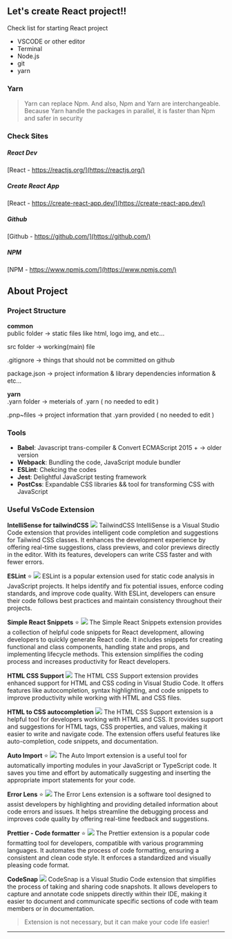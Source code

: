 ## Let's create React project!!
Check list for starting React project
- VSCODE or other editor
- Terminal 
- Node.js
- git
- yarn

### Yarn
> Yarn can replace Npm. And also, Npm and Yarn are interchangeable.   
> Because Yarn handle the packages in parallel, it is faster than Npm and safer in security

### Check Sites
##### React Dev
[React - https://reactjs.org/](https://reactjs.org/)

##### Create React App
[React - https://create-react-app.dev/](https://create-react-app.dev/)

##### Github
[Github - https://github.com/](https://github.com/)

##### NPM 
[NPM - https://www.npmjs.com/](https://www.npmjs.com/)

## About Project
### Project Structure

**common**   
public folder -> static files like html, logo img, and etc...   

src folder -> working(main) file   

.gitignore -> things that should not be committed on github   

package.json -> project information & library dependencies information & etc...   

**yarn**   
.yarn folder -> meterials of .yarn ( no needed to edit )   

.pnp~files -> project information that .yarn provided ( no needed to edit )   

### Tools
- **Babel**: Javascript trans-compiler & Convert ECMAScript 2015 + -> older version   
- **Webpack**: Bundling the code, JavaScript module bundler   
- **ESLint**: Chekcing the codes   
- **Jest**: Delightful JavaScript testing framework   
- **PostCss**: Expandable CSS libraries && tool for transforming CSS with JavaScript   

### Useful VsCode Extension
**IntelliSense for tailwindCSS**
![](https://github.com/jinscodes/Blog_nextJS/assets/87598134/983ad354-41f6-42af-8992-c7791f1c0370)
TailwindCSS IntelliSense is a Visual Studio Code extension that provides intelligent code completion and suggestions for Tailwind CSS classes. It enhances the development experience by offering real-time suggestions, class previews, and color previews directly in the editor. With its features, developers can write CSS faster and with fewer errors. 

**ESLint** ⭐️
![](https://github.com/jinscodes/Blog_nextJS/assets/87598134/90438d67-0bcf-4104-885a-c6a33fbd7bdd)
ESLint is a popular extension used for static code analysis in JavaScript projects. It helps identify and fix potential issues, enforce coding standards, and improve code quality. With ESLint, developers can ensure their code follows best practices and maintain consistency throughout their projects.

**Simple React Snippets** ⭐️
![](https://github.com/jinscodes/Blog_nextJS/assets/87598134/a58581e0-88e3-47a1-a93c-86b2a1577ee1)
The Simple React Snippets extension provides a collection of helpful code snippets for React development, allowing developers to quickly generate React code. It includes snippets for creating functional and class components, handling state and props, and implementing lifecycle methods. This extension simplifies the coding process and increases productivity for React developers.

**HTML CSS Support**
![](https://github.com/jinscodes/Blog_nextJS/assets/87598134/f75fc234-dc91-48c7-a35d-a17847c18e11)
The HTML CSS Support extension provides enhanced support for HTML and CSS coding in Visual Studio Code. It offers features like autocompletion, syntax highlighting, and code snippets to improve productivity while working with HTML and CSS files.

**HTML to CSS autocompletion**
![](https://github.com/jinscodes/Blog_nextJS/assets/87598134/aadb2285-9a08-4e7f-83f5-5ecba28b18d0)
The HTML CSS Support extension is a helpful tool for developers working with HTML and CSS. It provides support and suggestions for HTML tags, CSS properties, and values, making it easier to write and navigate code. The extension offers useful features like auto-completion, code snippets, and documentation.

**Auto Import** ⭐️
![](https://github.com/jinscodes/Blog_nextJS/assets/87598134/d6074b87-9473-413a-98a6-67687e306142)
The Auto Import extension is a useful tool for automatically importing modules in your JavaScript or TypeScript code. It saves you time and effort by automatically suggesting and inserting the appropriate import statements for your code.

**Error Lens** ⭐️
![](https://github.com/jinscodes/Blog_nextJS/assets/87598134/30ee9e89-ff8d-4515-9429-e7094add2e0b)
The Error Lens extension is a software tool designed to assist developers by highlighting and providing detailed information about code errors and issues. It helps streamline the debugging process and improves code quality by offering real-time feedback and suggestions.

**Prettier - Code formatter** ⭐️
![](https://github.com/jinscodes/Blog_nextJS/assets/87598134/e696d267-a136-4d0f-af79-af1f47b33cd0)
The Prettier extension is a popular code formatting tool for developers, compatible with various programming languages. It automates the process of code formatting, ensuring a consistent and clean code style. It enforces a standardized and visually pleasing code format.

**CodeSnap**
![](https://github.com/jinscodes/Blog_nextJS/assets/87598134/dc91ec69-81d4-406f-804a-e742dfc135e2)
CodeSnap is a Visual Studio Code extension that simplifies the process of taking and sharing code snapshots. It allows developers to capture and annotate code snippets directly within their IDE, making it easier to document and communicate specific sections of code with team members or in documentation.

> Extension is not necessary, but it can make your code life easier!

--- 